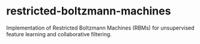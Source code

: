 # restricted-boltzmann-machines
 Implementation of Restricted Boltzmann Machines (RBMs) for unsupervised feature learning and collaborative filtering.
